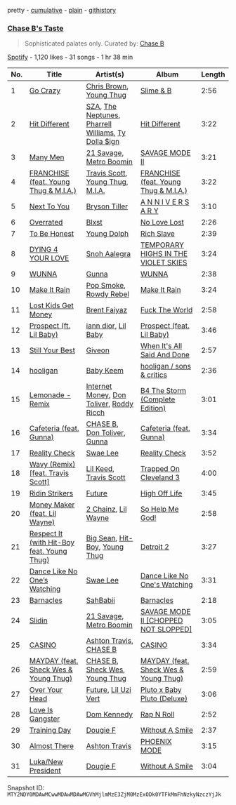 pretty - [cumulative](/playlists/cumulative/37i9dQZF1DWXTp4cr7PRsK.md) - [plain](/playlists/plain/37i9dQZF1DWXTp4cr7PRsK) - [githistory](https://github.githistory.xyz/mackorone/spotify-playlist-archive/blob/main/playlists/plain/37i9dQZF1DWXTp4cr7PRsK)

### [Chase B's Taste](https://open.spotify.com/playlist/37i9dQZF1DWXTp4cr7PRsK)

> Sophisticated palates only\. Curated by: <a href="https://www.instagram.com/ogchaseb/">Chase B</a>

[Spotify](https://open.spotify.com/user/spotify) - 1,120 likes - 31 songs - 1 hr 38 min

| No. | Title | Artist(s) | Album | Length |
|---|---|---|---|---|
| 1 | [Go Crazy](https://open.spotify.com/track/1IIKrJVP1C9N7iPtG6eOsK) | [Chris Brown](https://open.spotify.com/artist/7bXgB6jMjp9ATFy66eO08Z), [Young Thug](https://open.spotify.com/artist/50co4Is1HCEo8bhOyUWKpn) | [Slime & B](https://open.spotify.com/album/7fZKtzZAsfH0kzeTivu5TG) | 2:56 |
| 2 | [Hit Different](https://open.spotify.com/track/7Bar1kLTmsRmH6FCKKMEyU) | [SZA](https://open.spotify.com/artist/7tYKF4w9nC0nq9CsPZTHyP), [The Neptunes](https://open.spotify.com/artist/0KuF7reCTOZwV7YJnHQqgr), [Pharrell Williams](https://open.spotify.com/artist/2RdwBSPQiwcmiDo9kixcl8), [Ty Dolla $ign](https://open.spotify.com/artist/7c0XG5cIJTrrAgEC3ULPiq) | [Hit Different](https://open.spotify.com/album/4xmJCh7ct63QvQ5wRc44db) | 3:22 |
| 3 | [Many Men](https://open.spotify.com/track/3CDVMejYHnB1SkEEx0T1N4) | [21 Savage](https://open.spotify.com/artist/1URnnhqYAYcrqrcwql10ft), [Metro Boomin](https://open.spotify.com/artist/0iEtIxbK0KxaSlF7G42ZOp) | [SAVAGE MODE II](https://open.spotify.com/album/6wTyGUWGCilBFZ837k5aRi) | 3:21 |
| 4 | [FRANCHISE \(feat\. Young Thug & M.I.A.\)](https://open.spotify.com/track/4jVBIpuOiMj1crqd8LoCrJ) | [Travis Scott](https://open.spotify.com/artist/0Y5tJX1MQlPlqiwlOH1tJY), [Young Thug](https://open.spotify.com/artist/50co4Is1HCEo8bhOyUWKpn), [M.I.A.](https://open.spotify.com/artist/0QJIPDAEDILuo8AIq3pMuU) | [FRANCHISE \(feat\. Young Thug & M.I.A.\)](https://open.spotify.com/album/4Bp7LKA5Afo1PRoXuQe8qZ) | 3:22 |
| 5 | [Next To You](https://open.spotify.com/track/2SSyJ6hTS0JeHTg63wVDZ7) | [Bryson Tiller](https://open.spotify.com/artist/2EMAnMvWE2eb56ToJVfCWs) | [A N N I V E R S A R Y](https://open.spotify.com/album/5KpXxX7OUDXRs25qLyN8NA) | 3:10 |
| 6 | [Overrated](https://open.spotify.com/track/6Fc9IYSkbmVwv4dlzn8hJb) | [Blxst](https://open.spotify.com/artist/4qXC0i02bSFstECuXP2ZpL) | [No Love Lost](https://open.spotify.com/album/0pwGvLOBpgIgFlrQVSRqh9) | 2:26 |
| 7 | [To Be Honest](https://open.spotify.com/track/2OmElPC8H23YsekF58fSbm) | [Young Dolph](https://open.spotify.com/artist/3HiuzBlSW7pGDXlSFMhO2g) | [Rich Slave](https://open.spotify.com/album/5LURLNXIyqBHpe5vvRTKHY) | 2:39 |
| 8 | [DYING 4 YOUR LOVE](https://open.spotify.com/track/1Yx1TbWg1zbl6gQ3SCOFCN) | [Snoh Aalegra](https://open.spotify.com/artist/1A9o3Ljt67pFZ89YtPPL5X) | [TEMPORARY HIGHS IN THE VIOLET SKIES](https://open.spotify.com/album/57ttk3xzHMWLr6CGrEa8F3) | 3:24 |
| 9 | [WUNNA](https://open.spotify.com/track/0y7Ao3CVJsyKFmqdjutiIF) | [Gunna](https://open.spotify.com/artist/2hlmm7s2ICUX0LVIhVFlZQ) | [WUNNA](https://open.spotify.com/album/0gA0nZrZ55PLUp7ARfrICu) | 2:38 |
| 10 | [Make It Rain](https://open.spotify.com/track/4TgHt7vKCimpywaiKfl0uj) | [Pop Smoke](https://open.spotify.com/artist/0eDvMgVFoNV3TpwtrVCoTj), [Rowdy Rebel](https://open.spotify.com/artist/6LXRvV2OAtXF7685fzh3mj) | [Make It Rain](https://open.spotify.com/album/0XaqBneSJFz2ZVVlUM2neC) | 3:24 |
| 11 | [Lost Kids Get Money](https://open.spotify.com/track/47y5boKoOnJoSpBpPEZvhz) | [Brent Faiyaz](https://open.spotify.com/artist/3tlXnStJ1fFhdScmQeLpuG) | [Fuck The World](https://open.spotify.com/album/3vi20DRHkqv4HyVg9Rt9wC) | 2:58 |
| 12 | [Prospect \(ft\. Lil Baby\)](https://open.spotify.com/track/4Zjdzxx0dsavsr7Ehr8fGE) | [iann dior](https://open.spotify.com/artist/6ASri4ePR7RlsvIQgWPJpS), [Lil Baby](https://open.spotify.com/artist/5f7VJjfbwm532GiveGC0ZK) | [Prospect \(feat\. Lil Baby\)](https://open.spotify.com/album/0EmINljXosug1gnqewNqnn) | 3:46 |
| 13 | [Still Your Best](https://open.spotify.com/track/2qvWsotNWTvRkwCksOnl92) | [Giveon](https://open.spotify.com/artist/4fxd5Ee7UefO4CUXgwJ7IP) | [When It's All Said And Done](https://open.spotify.com/album/62Yd5v100Og1YZ7FNsGv9q) | 2:57 |
| 14 | [hooligan](https://open.spotify.com/track/02iYJG3KLBJODa5JkQ4O6y) | [Baby Keem](https://open.spotify.com/artist/5SXuuuRpukkTvsLuUknva1) | [hooligan / sons & critics](https://open.spotify.com/album/3DkdRBEwaFuyDTjsrf5dGl) | 2:36 |
| 15 | [Lemonade \- Remix](https://open.spotify.com/track/57FNYz14MjKVoRTbxtv4A1) | [Internet Money](https://open.spotify.com/artist/6MPCFvOQv5cIGfw3jODMF0), [Don Toliver](https://open.spotify.com/artist/4Gso3d4CscCijv0lmajZWs), [Roddy Ricch](https://open.spotify.com/artist/757aE44tKEUQEqRuT6GnEB) | [B4 The Storm \(Complete Edition\)](https://open.spotify.com/album/21rCymkjqfD8yeyeoPbJMS) | 3:01 |
| 16 | [Cafeteria \(feat\. Gunna\)](https://open.spotify.com/track/7l28SBHS3zmKDVnOzG8BM7) | [CHASE B](https://open.spotify.com/artist/2cMVIRpseAO7fJAxNfg6rD), [Don Toliver](https://open.spotify.com/artist/4Gso3d4CscCijv0lmajZWs), [Gunna](https://open.spotify.com/artist/2hlmm7s2ICUX0LVIhVFlZQ) | [Cafeteria \(feat\. Gunna\)](https://open.spotify.com/album/01XHfJ7cuU8QjJ5pwCpMW8) | 3:34 |
| 17 | [Reality Check](https://open.spotify.com/track/2p72O2JobPc9sVz520Hil5) | [Swae Lee](https://open.spotify.com/artist/1zNqQNIdeOUZHb8zbZRFMX) | [Reality Check](https://open.spotify.com/album/2ypwyxLk2t1LUWW6rKyePH) | 3:52 |
| 18 | [Wavy \(Remix\) \[feat\. Travis Scott\]](https://open.spotify.com/track/7kRVWQ1G4o8w3ubfNW2ZHB) | [Lil Keed](https://open.spotify.com/artist/3uJx5SnOM59Li7lCxA3b29), [Travis Scott](https://open.spotify.com/artist/0Y5tJX1MQlPlqiwlOH1tJY) | [Trapped On Cleveland 3](https://open.spotify.com/album/6fEonnOwdMHNOlHTmQYPTM) | 4:00 |
| 19 | [Ridin Strikers](https://open.spotify.com/track/6PHbWsTTlmQKF9i9VC1KFv) | [Future](https://open.spotify.com/artist/1RyvyyTE3xzB2ZywiAwp0i) | [High Off Life](https://open.spotify.com/album/4bNPOFOzxGhF5jhfIK6lit) | 3:45 |
| 20 | [Money Maker \(feat\. Lil Wayne\)](https://open.spotify.com/track/5ntqpbNqI2ZXWiPA1Pr46f) | [2 Chainz](https://open.spotify.com/artist/17lzZA2AlOHwCwFALHttmp), [Lil Wayne](https://open.spotify.com/artist/55Aa2cqylxrFIXC767Z865) | [So Help Me God!](https://open.spotify.com/album/5RYrgGSMiYXGF8iwj2i1wF) | 2:58 |
| 21 | [Respect It \(with Hit\-Boy feat\. Young Thug\)](https://open.spotify.com/track/4QqTDl0Po7cbaZMcGsZmBg) | [Big Sean](https://open.spotify.com/artist/0c173mlxpT3dSFRgMO8XPh), [Hit\-Boy](https://open.spotify.com/artist/6q3p11nP1p80Ey6LrOOSed), [Young Thug](https://open.spotify.com/artist/50co4Is1HCEo8bhOyUWKpn) | [Detroit 2](https://open.spotify.com/album/6slkiHeFK3wW2D1mao0TX3) | 3:27 |
| 22 | [Dance Like No One’s Watching](https://open.spotify.com/track/2kuYZZvjwzYWPA8L7ICFXn) | [Swae Lee](https://open.spotify.com/artist/1zNqQNIdeOUZHb8zbZRFMX) | [Dance Like No One's Watching](https://open.spotify.com/album/1FfR1LHCNsM7DScxws7L0N) | 3:31 |
| 23 | [Barnacles](https://open.spotify.com/track/7zHsmufvSqrrYJkDhbkW1T) | [SahBabii](https://open.spotify.com/artist/7GuUYiGZOzQwq4L6gAfy1T) | [Barnacles](https://open.spotify.com/album/1oETzMX4n5eWGZhrBbjNgw) | 2:18 |
| 24 | [Slidin](https://open.spotify.com/track/1ztkjvyidhhYNg1QSG3KjA) | [21 Savage](https://open.spotify.com/artist/1URnnhqYAYcrqrcwql10ft), [Metro Boomin](https://open.spotify.com/artist/0iEtIxbK0KxaSlF7G42ZOp) | [SAVAGE MODE II \[CHOPPED NOT SLOPPED\]](https://open.spotify.com/album/263anqt2ayA25jSEXfs0i1) | 3:05 |
| 25 | [CASINO](https://open.spotify.com/track/4gnPzSCKecLy9WJeHeJBrk) | [Ashton Travis](https://open.spotify.com/artist/5QFkhK4qG4aIeYZIWg2DO8), [CHASE B](https://open.spotify.com/artist/2cMVIRpseAO7fJAxNfg6rD) | [CASINO](https://open.spotify.com/album/2ei8Qi53hzaa0c7BXrRIW4) | 3:34 |
| 26 | [MAYDAY \(feat\. Sheck Wes & Young Thug\)](https://open.spotify.com/track/7J2DtwsxdoyrhgNV3Vzmos) | [CHASE B](https://open.spotify.com/artist/2cMVIRpseAO7fJAxNfg6rD), [Sheck Wes](https://open.spotify.com/artist/2RDOrhPqAM4jzTRCEb19qX), [Young Thug](https://open.spotify.com/artist/50co4Is1HCEo8bhOyUWKpn) | [MAYDAY \(feat\. Sheck Wes & Young Thug\)](https://open.spotify.com/album/3dPUHr57sBFTHiVtpeO7rv) | 2:59 |
| 27 | [Over Your Head](https://open.spotify.com/track/7JsuXl9Odf3V38ksu4FWDZ) | [Future](https://open.spotify.com/artist/1RyvyyTE3xzB2ZywiAwp0i), [Lil Uzi Vert](https://open.spotify.com/artist/4O15NlyKLIASxsJ0PrXPfz) | [Pluto x Baby Pluto \(Deluxe\)](https://open.spotify.com/album/3aITAVBURujVe8fhI2seeR) | 3:06 |
| 28 | [Love Is Gangster](https://open.spotify.com/track/4zAGbKyTxOUUEovHovHMJU) | [Dom Kennedy](https://open.spotify.com/artist/3s8alQfNnY0roAHaJh7Xxt) | [Rap N Roll](https://open.spotify.com/album/1K1x5xDGJoPrZVitY4H7Iu) | 2:52 |
| 29 | [Training Day](https://open.spotify.com/track/4S0oaxUJqJQVytyxcHNm0h) | [Dougie F](https://open.spotify.com/artist/4pBG47zWhJbDw7mpsg68PJ) | [Without A Smile](https://open.spotify.com/album/50lVvEUE53is3DbDazGMHr) | 2:37 |
| 30 | [Almost There](https://open.spotify.com/track/4IfowS5OhB5DDYtuKmoo4v) | [Ashton Travis](https://open.spotify.com/artist/5QFkhK4qG4aIeYZIWg2DO8) | [PHOENIX MODE](https://open.spotify.com/album/3gp0vjA9L16pBIs0vrWzL9) | 3:15 |
| 31 | [Luka/New President](https://open.spotify.com/track/0OIXxIL4UmAU0vO30lwEUY) | [Dougie F](https://open.spotify.com/artist/4pBG47zWhJbDw7mpsg68PJ) | [Without A Smile](https://open.spotify.com/album/50lVvEUE53is3DbDazGMHr) | 3:04 |

Snapshot ID: `MTY2NDY0MDAwMCwwMDAwMDAwMGVhMjlmMzE3ZjM0MzExODk0YTFkMmFhNzkyNzczYjJk`
